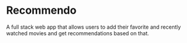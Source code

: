 # Recommendo
A full stack web app that allows users to add their favorite and recently watched movies and get recommendations based on that.
